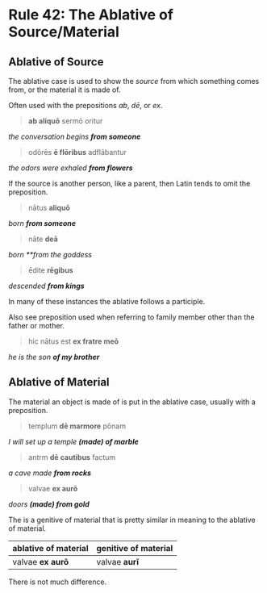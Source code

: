 # Rule 42: The Ablative of Source/Material

## Ablative of Source

The ablative case is used to show the _source_ from which something comes from, or the material it is made of.

Often used with the prepositions _ab_, _dē_, or _ex_.

> **ab aliquō** sermō oritur

_the conversation begins **from someone**_

> odōrēs **ē flōribus** adflābantur

_the odors were exhaled **from flowers**_

If the source is another person, like a parent, then Latin tends to omit the preposition.

> nātus **aliquō**

_born **from someone**_

> nāte **deā**

_born **from the goddess_

> ēdite **rēgibus**

_descended **from kings**_

In many of these instances the ablative follows a participle.  

Also see preposition used when referring to family member other than the father or mother.

> hic nātus est **ex fratre meō**

_he is the son **of my brother**_

## Ablative of Material

The material an object is made of is put in the ablative case, usually with a preposition.

> templum **dē marmore** pōnam

_I will set up a temple **(made) of marble**_

> antrm **dē cautibus** factum

_a cave made **from rocks**_

> valvae **ex aurō**

_doors **(made) from gold**_

The is a genitive of material that is pretty similar in meaning to the ablative of material.

| ablative of material | genitive of material |
| --- | --- |
| valvae **ex aurō** | valvae **aurī** |

There is not much difference.